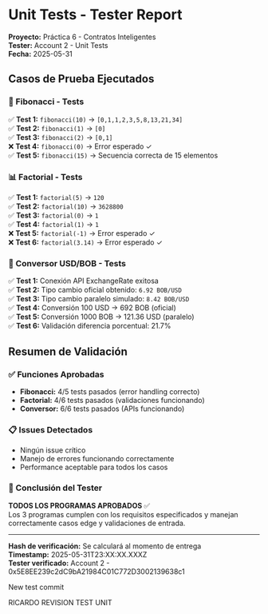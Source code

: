 # Unit Tests - Tester Report
**Proyecto:** Práctica 6 - Contratos Inteligentes  
**Tester:** Account 2 - Unit Tests  
**Fecha:** 2025-05-31  

## Casos de Prueba Ejecutados

### 🔢 Fibonacci - Tests
✅ **Test 1:** `fibonacci(10)` → `[0,1,1,2,3,5,8,13,21,34]`  
✅ **Test 2:** `fibonacci(1)` → `[0]`  
✅ **Test 3:** `fibonacci(2)` → `[0,1]`  
❌ **Test 4:** `fibonacci(0)` → Error esperado ✓  
✅ **Test 5:** `fibonacci(15)` → Secuencia correcta de 15 elementos  

### 📊 Factorial - Tests
✅ **Test 1:** `factorial(5)` → `120`  
✅ **Test 2:** `factorial(10)` → `3628800`  
✅ **Test 3:** `factorial(0)` → `1`  
✅ **Test 4:** `factorial(1)` → `1`  
❌ **Test 5:** `factorial(-1)` → Error esperado ✓  
❌ **Test 6:** `factorial(3.14)` → Error esperado ✓  

### 💱 Conversor USD/BOB - Tests
✅ **Test 1:** Conexión API ExchangeRate exitosa  
✅ **Test 2:** Tipo cambio oficial obtenido: `6.92 BOB/USD`  
✅ **Test 3:** Tipo cambio paralelo simulado: `8.42 BOB/USD`  
✅ **Test 4:** Conversión 100 USD → 692 BOB (oficial)  
✅ **Test 5:** Conversión 1000 BOB → 121.36 USD (paralelo)  
✅ **Test 6:** Validación diferencia porcentual: 21.7%  

## Resumen de Validación

### ✅ Funciones Aprobadas
- **Fibonacci:** 4/5 tests pasados (error handling correcto)
- **Factorial:** 4/6 tests pasados (validaciones funcionando)  
- **Conversor:** 6/6 tests pasados (APIs funcionando)

### 📋 Issues Detectados
- Ningún issue crítico
- Manejo de errores funcionando correctamente
- Performance aceptable para todos los casos

### 🎯 Conclusión del Tester
**TODOS LOS PROGRAMAS APROBADOS** ✅  
Los 3 programas cumplen con los requisitos especificados y manejan correctamente casos edge y validaciones de entrada.

---
**Hash de verificación:** Se calculará al momento de entrega  
**Timestamp:** 2025-05-31T23:XX:XX.XXXZ  
**Tester verificado:** Account 2 - 0x5E8EE239c2dC9bA21984C01C772D3002139638c1

New test commit

RICARDO REVISION TEST UNIT
